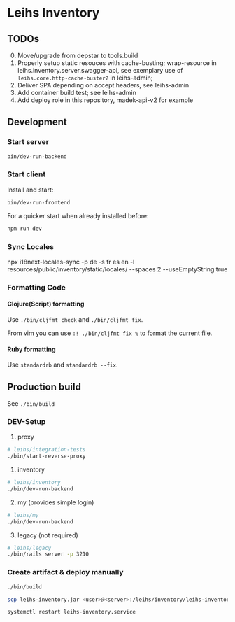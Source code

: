 # Leihs Inventory

## TODOs

0. Move/upgrade from depstar to tools.build
1. Properly setup static resouces with cache-busting; wrap-resource in
   leihs.inventory.server.swagger-api, see exemplary use of
   `leihs.core.http-cache-buster2` in leihs-admin;
2. Deliver SPA depending on accept headers, see leihs-admin
3. Add container build test; see leihs-admin
4. Add deploy role in this repository, madek-api-v2 for example

## Development

### Start server

```sh
bin/dev-run-backend
```

### Start client

Install and start:

```sh
bin/dev-run-frontend
```

For a quicker start when already installed before:

```sh
npm run dev
```

### Sync Locales

npx i18next-locales-sync -p de -s fr es en -l resources/public/inventory/static/locales/ --spaces 2 --useEmptyString true

### Formatting Code

#### Clojure(Script) formatting

Use `./bin/cljfmt check` and `./bin/cljfmt fix`.

From vim you can use `:! ./bin/cljfmt fix %` to format the current file.

#### Ruby formatting

Use `standardrb` and `standardrb --fix`.

## Production build

See `./bin/build`


### DEV-Setup
1. proxy
```bash
# leihs/integration-tests
./bin/start-reverse-proxy
```
1. inventory
```bash
# leihs/inventory
./bin/dev-run-backend
```
2. my (provides simple login)
```bash
# leihs/my
./bin/dev-run-backend
```
3. legacy (not required)
```bash
# leihs/legacy
./bin/rails server -p 3210 
```

### Create artifact & deploy manually

```bash
./bin/build

scp leihs-inventory.jar <user>@<server>:/leihs/inventory/leihs-inventory.jar

systemctl restart leihs-inventory.service
```
